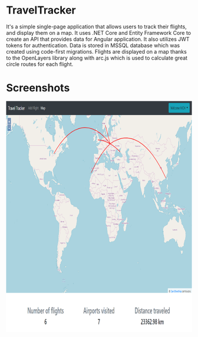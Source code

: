 # TravelTracker
It's a simple single-page application that allows users to track their flights, and display them on a map. It uses .NET Core and Entity Framework Core to create an API that provides data for Angular application. It also utilizes JWT tokens for authentication. Data is stored in MSSQL database which was created using code-first migrations. Flights are displayed on a map thanks to the OpenLayers library along with arc.js which is used to calculate great circle routes for each flight.

# Screenshots
<img src="TravelTrackersh1.PNG" width="924" height="627">
